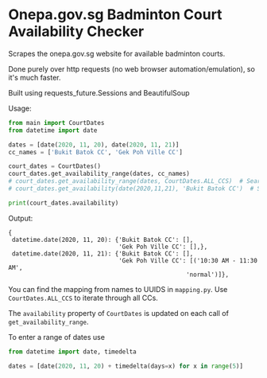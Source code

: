 # Onepa.gov.sg Badminton Court Availability Checker

Scrapes the onepa.gov.sg website for available badminton courts.

Done purely over http requests (no web browser automation/emulation), so it's much faster.

Built using requests_future.Sessions and BeautifulSoup

Usage:
```python
from main import CourtDates
from datetime import date

dates = [date(2020, 11, 20), date(2020, 11, 21)]
cc_names = ['Bukit Batok CC', 'Gek Poh Ville CC']

court_dates = CourtDates()
court_dates.get_availability_range(dates, cc_names)
# court_dates.get_availability_range(dates, CourtDates.ALL_CCS)  # Search all CCs for given dates
# court_dates.get_availability(date(2020,11,21), 'Bukit Batok CC')  # Single date and CC search

print(court_dates.availability)
```

Output:
```
{
 datetime.date(2020, 11, 20): {'Bukit Batok CC': [],
                               'Gek Poh Ville CC': [],},
 datetime.date(2020, 11, 21): {'Bukit Batok CC': [],
                               'Gek Poh Ville CC': [('10:30 AM - 11:30 AM',
                                                  'normal')]},
```

You can find the mapping from names to UUIDS in `mapping.py`. Use `CourtDates.ALL_CCS` to iterate through all CCs.

The `availability` property of `CourtDates` is updated on each call of `get_availability_range`.

To enter a range of dates use 
```python
from datetime import date, timedelta

dates = [date(2020, 11, 20) + timedelta(days=x) for x in range(5)]
```